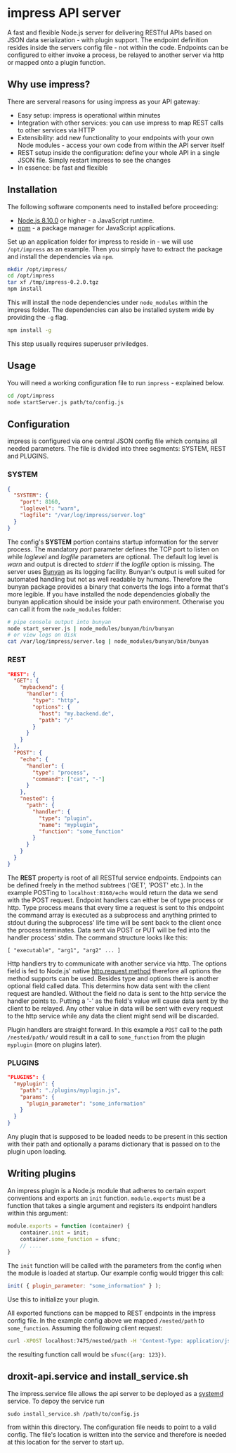 # impress API server

A fast and flexible Node.js server for delivering RESTful APIs based on JSON data serialization - with plugin support.
The endpoint definition resides inside the servers config file - not within the code.
Endpoints can be configured to either invoke a process, be relayed to another server via http or mapped onto a plugin function.

## Why use impress?

There are serveral reasons for using impress as your API gateway:

* Easy setup: impress is operational within minutes
* Integration with other services: you can use impress to map REST calls to other services via HTTP
* Extensibility: add new functionality to your endpoints with your own Node modules - access your own code from within the API server itself
* REST setup inside the configuration: define your whole API in a single JSON file. Simply restart impress to see the changes
* In essence: be fast and flexible

## Installation

The following software components need to installed before proceeding:

* [Node.js 8.10.0](https://nodejs.org) or higher - a JavaScript runtime.
* [npm](https://www.npmjs.com/) - a package manager for JavaScript applications.

Set up an application folder for impress to reside in - we will use `/opt/impress` as an example.
Then you simply have to extract the package and install the dependencies via `npm`.

```bash
mkdir /opt/impress/
cd /opt/impress
tar xf /tmp/impress-0.2.0.tgz
npm install
```

This will install the node dependencies under `node_modules` within the impress folder. The dependencies can also be installed system wide by providing the `-g` flag.

```bash
npm install -g
```

This step usually requires superuser priviledges.

## Usage

You will need a working configuration file to run `impress` - explained below.

```bash
cd /opt/impress
node startServer.js path/to/config.js
```

## Configuration

impress is configured via one central JSON config file which contains all needed parameters.
The file is divided into three segments: SYSTEM, REST and PLUGINS.

### SYSTEM

```json
{
  "SYSTEM": {
    "port": 8160,
    "loglevel": "warn",
    "logfile": "/var/log/impress/server.log"
  }
}
```

The config's **SYSTEM** portion contains startup information for the server process. The mandatory _port_ parameter defines the TCP port to listen on while _loglevel_ and _logfile_ parameters are
optional. The default log level is _warn_ and output is directed to _stderr_ if the _logfile_ option is missing. The server uses [Bunyan](https://github.com/trentm/node-bunyan) as its logging facility.
Bunyan's output is well suited for automated handling but not as well readable by humans. Therefore the bunyan package provides a binary that converts the logs into a format that's more legible.
If you have installed the node dependencies globally the bunyan application should be inside your path environment. Otherwise you can call it from the `node_modules` folder:

```bash
# pipe console output into bunyan
node start_server.js | node_modules/bunyan/bin/bunyan
# or view logs on disk
cat /var/log/impress/server.log | node_modules/bunyan/bin/bunyan
```

### REST

```json
"REST": {
  "GET": {
    "mybackend": {
      "handler": {
        "type": "http",
        "options": {
          "host": "my.backend.de",
          "path": "/"
        }
      }
    }
  },
  "POST": {
    "echo": {
      "handler": {
        "type": "process",
        "command": ["cat", "-"]
      }
    },
    "nested": {
      "path": {
        "handler": {
          "type": "plugin",
          "name": "myplugin",
          "function": "some_function"
        }
      }
    }
  }
}
```

The **REST** property is root of all RESTful service endpoints.
Endpoints can be defined freely in the method subtrees ('GET', 'POST' etc.). In the example POSTing to `localhost:8160/echo` would return the data we send with the POST request.
Endpoint handlers can either be of type process or http. Type process means that every time a request is sent to this endpoint the command array is executed as a subprocess and
anything printed to stdout during the subprocess' life time will be sent back to the client once the process terminates. Data sent via POST or PUT will be fed into the handler
process' stdin. The command structure looks like this:
 
    [ "executable", "arg1", "arg2" ... ]

Http handlers try to communicate with another service via http. The options field is fed to Node.js' native [http.request method](https://nodejs.org/dist/latest-v6.x/docs/api/http.html#http_http_request_options_callback)
therefore all options the method supports can be used. Besides type and options there is another optional field called data. This determins how data sent with the client request are handled. Without the field no data
is sent to the http service the handler points to. Putting a '-' as the field's value will cause data sent by the client to be relayed. Any other value in data will be sent with every request to the http service while
any data the client might send will be discarded.


Plugin handlers are straight forward. In this example a `POST` call to the path `/nested/path/` would result in a call to `some_function` from the plugin `myplugin` (more on plugins later).

### PLUGINS

```json
"PLUGINS": {
  "myplugin": {
    "path": "./plugins/myplugin.js",
    "params": {
      "plugin_parameter": "some_information"
    }
  }
}
```
Any plugin that is supposed to be loaded needs to be present in this section with their path and optionally a params dictionary that is passed on to the plugin upon loading.

## Writing plugins

An impress plugin is a Node.js module that adheres to certain export conventions and exports an `init` function. `module.exports` must be a function that takes a single argument
and registers its endpoint handlers within this argument:

```javascript
module.exports = function (container) {
    container.init = init;
    container.some_function = sfunc;
    // ....
}
```
The `init` function will be called with the parameters from the config when the module is loaded at startup. Our example config would trigger this call:

```javascript
init( { plugin_parameter: "some_information" } );
```

Use this to initialize your plugin.

All exported functions can be mapped to REST endpoints in the impress config file. In the example config above we mapped `/nested/path` to `some_function`.
Assuming the following client request:

```bash
curl -XPOST localhost:7475/nested/path -H 'Content-Type: application/json' -d '{ "arg": 213 }'
```

the resulting function call would be `sfunc({arg: 123})`.


## droxit-api.service and install\_service.sh
The impress.service file allows the api server to be deployed as a [systemd](https://en.wikipedia.org/wiki/Systemd) service. To depoy the service run

    sudo install_service.sh /path/to/config.js

from within this directory. The configuration file needs to point to a valid config. The file's location is written into the service and therefore is needed at this location for the server
to start up.

